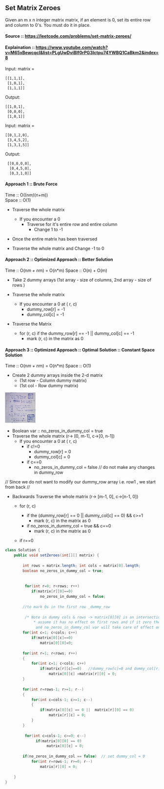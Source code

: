 ## Set Matrix Zeroes

Given an m x n integer matrix matrix, if an element is 0, set its entire row and column to 0's.
You must do it in place.

#### Source :: https://leetcode.com/problems/set-matrix-zeroes/  
#### Explaination ::  https://www.youtube.com/watch?v=M65xBewcqcI&list=PLgUwDviBIf0rPG3Ictpu74YWBQ1CaBkm2&index=8

Input: matrix = 
```
[[1,1,1],  
 [1,0,1],  
 [1,1,1]]  
```

Output: 
```
[[1,0,1],  
 [0,0,0],  
 [1,0,1]]
 ```
Input: matrix = 
 ```
 [[0,1,2,0],  
  [3,4,5,2],  
  [1,3,1,5]]
 ```
Output: 
```
 [[0,0,0,0],  
  [0,4,5,0],  
  [0,3,1,0]]
```


#### Approach 1 :: Brute Force  
Time :: O((n*m)*(n+m))  
Space :: O(1)

- Traverse the whole matrix
	- If you encounter a 0
		- Traverse for it's entire row and entire column
			- Change 1 to -1

- Once the entire matrix has been traversed 
- Traverse the whole matrix and Change -1 to 0

#### Approach 2 :: Optimized Approach :: Better Solution
Time :: O(n*m + n*m) = O(n*m)
Space :: O(n) + O(m) 

- Take 2 dummy arrays (1st array - size of columns, 2nd array - size of rows )  
- Traverse the whole matrix
	- If you encounter a 0 at ( r, c)
		- dummy_row[r] = -1
		- dummy_col[c] = -1

- Traverse the Matrix
	- for (r, c) if the dummy_row[r] == -1 || dummy_col[c] == -1
		- mark (r, c) in the matrix as 0

#### Approach 3 :: Optimized Approach :: Optimal Solution :: Constant Space Solution

Time :: O(n*m + n*m) = O(n*m)
Space :: O(1)

- Create 2 dummy arrays inside the 2-d matrix 
	- (1st row - Column dummy matrix)
	- (1st col - Row dummy matrix)

<img src="https://github.com/Akanksha-Singhal/ABC/blob/master/Uploads/set_matrix_zeros.jpeg" width="100" height="100">

- Boolean var :: no_zeros_in_dummy_col = true
- Traverse the whole matrix (r-> [0, m-1], c->[0, n-1])
	- If you encounter a 0 at ( r, c) 
		- if c!=0 
			- dummy_row[r] = 0
			- dummy_col[c] = 0
		- if c==0
			- no_zeros_in_dummy_col = false // do not make any changes in dummy_row


// Since we do not want to modify our dummy_row array i.e. row1 , we start from back
// 
- Backwards Traverse the whole matrix  (r-> [m-1, 0], c->[n-1, 0])
	- for (r, c) 
		- if the (dummy_row[r] == 0 || dummy_col[c] == 0) && c>=1
			- mark (r, c) in the matrix as 0
		- if no_zeros_in_dummy_col = true && c==0
			- mark (r, c) in the matrix as 0
		
	- if r==0


```java
class Solution {
    public void setZeroes(int[][] matrix) {
        
        int rows = matrix.length; int cols = matrix[0].length;        
        boolean no_zeros_in_dummy_col = true;  
        
        
         for(int r=0; r<rows; r++)
            if(matrix[r][0]==0)
                no_zeros_in_dummy_col = false;
        
        //to mark 0s in the first row _dummy_row
        
         /* Note in dummy cols & rows -> matrix[0][0] is an intersection 
             * assume it has no effect on first rows and if it zero then record
              and no_zeros_in_dummy_col var will take care of effect on first column */
        for(int c=1; c<cols; c++)
            if(matrix[0][c]==0)
                matrix[0][0]=0;      
        
        for(int r=1; r<rows; r++)
        {
            for(int c=1; c<cols; c++)
                if(matrix[r][c]==0)   //dummy_row[c]=0 and dummy_col[r]=0 i.e. 
                    matrix[0][c] =matrix[r][0] = 0;                  
        }

        for(int r=rows-1; r>=1; r--)
        {
            for(int c=cols-1; c>=1; c--)
            {
                if(matrix[0][c] == 0 ||  matrix[r][0] == 0)
                    matrix[r][c] = 0;              
            }
        }        
        
         for(int c=cols-1; c>=0; c--)
              if(matrix[0][0] == 0)
                   matrix[0][c] = 0; 
        
        if(no_zeros_in_dummy_col == false)  // set dummy_col = 0
            for(int r=rows-1; r>=0; r--)
                matrix[r][0] = 0; 
        
    }
}

```
